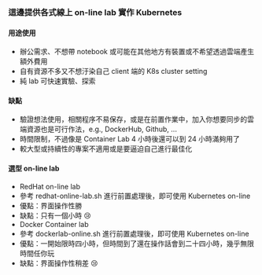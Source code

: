 ### 這邊提供各式線上 on-line lab 實作 Kubernetes 
#### 用途使用
* 辦公需求、不想帶 notebook 或可能在其他地方有裝置或不希望透過雲端產生額外費用
* 自有資源不多又不想汙染自己 client 端的 K8s cluster setting
* 純 lab 可快速實驗、探索

#### 缺點
* 驗證想法使用，相關程序不易保存，或是在前置作業中，加入你想要同步的雲端資源也是可行作法，e.g., DockerHub, Github, ...
* 時間限制，不過像是 Container Lab 4 小時後還可以到 24 小時滿夠用了
* 較大型或持續性的專案不適用或是要逼迫自己進行最佳化

#### 選型 on-line lab
* RedHat on-line lab
 * 參考 redhat-online-lab.sh 進行前置處理後，即可使用 Kubernetes on-line 
 * 優點：界面操作性勝
 * 缺點：只有一個小時 😢
* Docker Container lab
 * 參考 dockerlab-online.sh 進行前置處理後，即可使用 Kubernetes on-line 
 * 優點：一開始限時四小時，但時間到了還在操作話會到二十四小時，幾乎無限時間任你玩
 * 缺點：界面操作性稍差 😢

